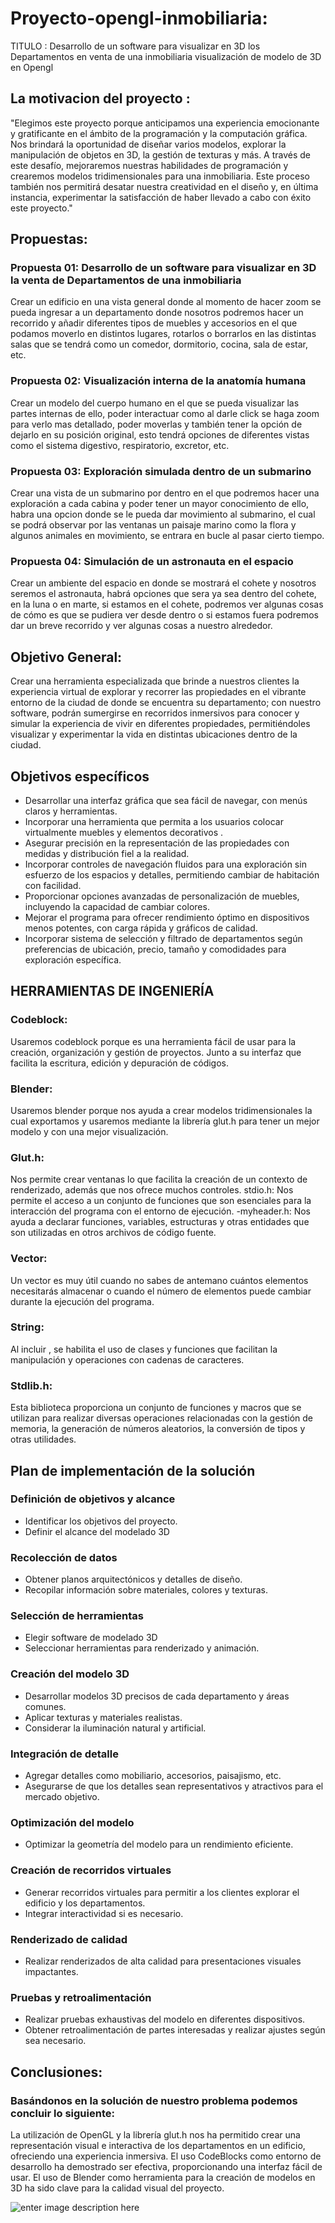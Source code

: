 # Proyecto-opengl-inmobiliaria:
TITULO : Desarrollo de un software para visualizar en 3D los Departamentos en venta de una inmobiliaria
visualización de modelo de 3D en Opengl
## La motivacion del proyecto :
"Elegimos este proyecto porque anticipamos una experiencia emocionante y gratificante en el ámbito de la programación y la computación gráfica. Nos brindará la oportunidad de diseñar varios modelos, explorar la manipulación de objetos en 3D, la gestión de texturas y más. A través de este desafío, mejoraremos nuestras habilidades de programación y crearemos modelos tridimensionales para una inmobiliaria. Este proceso también nos permitirá desatar nuestra creatividad en el diseño y, en última instancia, experimentar la satisfacción de haber llevado a cabo con éxito este proyecto."
## Propuestas:
### Propuesta 01: Desarrollo de un software para visualizar en 3D la venta de Departamentos de una inmobiliaria

Crear un edificio en una vista general donde al momento de hacer zoom se pueda ingresar a un departamento donde nosotros podremos hacer un recorrido y añadir diferentes tipos de muebles y accesorios en el que podamos moverlo en distintos lugares, rotarlos o borrarlos en las distintas salas que se tendrá como un comedor, dormitorio, cocina, sala de estar, etc.
### Propuesta 02: Visualización interna de la anatomía humana

Crear un modelo del cuerpo humano en el que se pueda visualizar las partes internas de ello, poder interactuar como al darle click se haga zoom para verlo mas detallado, poder moverlas y también tener la opción de dejarlo en su posición original, esto tendrá opciones de diferentes vistas como el sistema digestivo, respiratorio, excretor, etc.

### Propuesta 03: Exploración simulada dentro de un submarino

Crear una vista de un submarino por dentro en el que podremos hacer una exploración a cada cabina y poder tener un mayor conocimiento de ello, habra una opcion donde se le pueda dar movimiento al submarino, el cual se podrá observar por las ventanas un paisaje marino como la flora y algunos animales en movimiento, se entrara en bucle al pasar cierto tiempo.

### Propuesta 04: Simulación de un astronauta en el espacio

Crear un ambiente del espacio en donde se mostrará el cohete y nosotros seremos el astronauta, habrá  opciones que sera ya sea dentro del cohete, en la luna o en marte, si estamos en el cohete, podremos ver algunas cosas de cómo es que se pudiera ver desde dentro o si estamos fuera podremos dar un breve recorrido y ver algunas cosas a nuestro alrededor.
## Objetivo General:
Crear una herramienta especializada que brinde a nuestros clientes la experiencia virtual de explorar y recorrer las propiedades en el vibrante entorno de la ciudad de donde se encuentra su departamento; con nuestro software, podrán sumergirse en recorridos inmersivos para conocer y simular la experiencia de vivir en diferentes propiedades, permitiéndoles visualizar y experimentar la vida en distintas ubicaciones dentro de la ciudad.
## Objetivos específicos
- Desarrollar una interfaz gráfica que sea fácil de navegar, con menús claros y herramientas.
- Incorporar una herramienta que permita a los usuarios colocar virtualmente muebles y elementos decorativos .
- Asegurar precisión en la representación de las propiedades con medidas y distribución fiel a la realidad.
- Incorporar controles de navegación fluidos para una exploración sin esfuerzo de los espacios y detalles, permitiendo cambiar de habitación con facilidad.
- Proporcionar opciones avanzadas de personalización de muebles, incluyendo la capacidad de cambiar colores.
- Mejorar el programa para ofrecer rendimiento óptimo en dispositivos menos potentes, con carga rápida y gráficos de calidad.
- Incorporar sistema de selección y filtrado de departamentos según preferencias de ubicación, precio, tamaño y comodidades para exploración específica.
## HERRAMIENTAS DE INGENIERÍA
    

### Codeblock: 
Usaremos codeblock porque es una herramienta fácil de usar para la creación, organización y gestión de proyectos. Junto a su interfaz que facilita la escritura, edición y depuración de códigos.
### Blender:
 Usaremos blender porque nos ayuda a crear modelos tridimensionales la cual exportamos y usaremos mediante la librería glut.h para tener un mejor modelo y con una mejor visualización.
### Glut.h: 
Nos permite crear ventanas lo que facilita la creación de un contexto de renderizado, además que nos ofrece muchos controles.
stdio.h: Nos permite el acceso a un conjunto de funciones que son esenciales para la interacción del programa con el entorno de ejecución.
-myheader.h: Nos ayuda a declarar funciones, variables, estructuras y otras entidades que son utilizadas en otros archivos de código fuente.
### Vector:
 Un vector es muy útil cuando no sabes de antemano cuántos elementos necesitarás almacenar o cuando el número de elementos puede cambiar durante la ejecución del programa.
### String:
 Al incluir <string>, se habilita el uso de clases y funciones que facilitan la manipulación y operaciones con cadenas de caracteres.
### Stdlib.h:
 Esta biblioteca proporciona un conjunto de funciones y macros que se utilizan para realizar diversas operaciones relacionadas con la gestión de memoria, la generación de números aleatorios, la conversión de tipos y otras utilidades.
## Plan de implementación de la solución
### Definición de objetivos y alcance  
-   Identificar los objetivos del proyecto. 
-   Definir el alcance del modelado 3D
### Recolección de datos
-   Obtener planos arquitectónicos y detalles de diseño.
-   Recopilar información sobre materiales, colores y texturas.
### Selección de herramientas
-   Elegir software de modelado 3D
-   Seleccionar herramientas para renderizado y animación.
### Creación del modelo 3D
-   Desarrollar modelos 3D precisos de cada departamento y áreas comunes.
-   Aplicar texturas y materiales realistas. 
-   Considerar la iluminación natural y artificial.
### Integración de detalle
-   Agregar detalles como mobiliario, accesorios, paisajismo, etc.
-   Asegurarse de que los detalles sean representativos y atractivos para el mercado objetivo.
### Optimización del modelo
-   Optimizar la geometría del modelo para un rendimiento eficiente.
### Creación de recorridos virtuales
-   Generar recorridos virtuales para permitir a los clientes explorar el edificio y los departamentos.
-   Integrar interactividad si es necesario.
### Renderizado de calidad
-   Realizar renderizados de alta calidad para presentaciones visuales impactantes.
###  Pruebas y retroalimentación
-   Realizar pruebas exhaustivas del modelo en diferentes dispositivos.
-   Obtener retroalimentación de partes interesadas y realizar ajustes según sea necesario.

## Conclusiones:

### Basándonos en la solución de nuestro problema podemos concluir lo siguiente:
La utilización de OpenGL y la librería glut.h nos ha permitido crear una representación visual e interactiva de los departamentos en un edificio, ofreciendo una experiencia inmersiva.
El uso CodeBlocks como entorno de desarrollo ha demostrado ser efectiva, proporcionando una interfaz fácil de usar.
El uso de Blender como herramienta para la creación de modelos en 3D ha sido clave para la calidad visual del proyecto. 

![enter image description here](https://raw.githubusercontent.com/stevenxd7u7/Proyecto-opengl-inmobiliaria/main/imagen/imagenProyecto.png)
